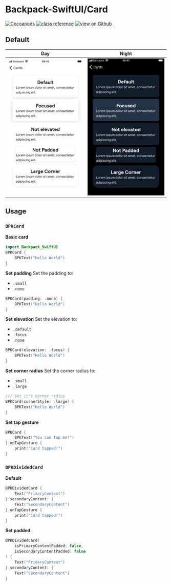 #  Backpack-SwiftUI/Card

[![Cocoapods](https://img.shields.io/cocoapods/v/Backpack-SwiftUI.svg?style=flat)](hhttps://cocoapods.org/pods/Backpack-SwiftUI)
[![class reference](https://img.shields.io/badge/Class%20reference-iOS-blue)](https://backpack.github.io/ios/versions/latest/swiftui/Structs/BPKCard.html)
[![view on Github](https://img.shields.io/badge/Source%20code-GitHub-lightgrey)](https://github.com/Skyscanner/backpack-ios/tree/main/Backpack-SwiftUI/Card)

## Default

| Day | Night |
| --- | --- |
| <img src="https://raw.githubusercontent.com/Skyscanner/backpack-ios/main/screenshots/iPhone%208-swiftui_card___default_lm.png" alt="" width="375" /> |<img src="https://raw.githubusercontent.com/Skyscanner/backpack-ios/main/screenshots/iPhone%208-swiftui_card___default_dm.png" alt="" width="375" /> |

## Usage

### `BPKCard`

**Basic card**

```swift
import Backpack_SwiftUI
BPKCard {
    BPKText("Hello World")
}
```

**Set padding**
Set the padding to:
* `.small`
* `.none`

```swift
BPKCard(padding: .none) {
    BPKText("Hello World")
}
```

**Set elevation**
Set the elevation to:
* `.default`
* `.focus`
* `.none`

```swift
BPKCard(elevation: .focus) {
    BPKText("Hello World")
}
```

**Set corner radius**
Set the corner radius to:
* `.small`
* `.large`

```swift
/// Set it's corner radius
BPKCard(cornerStyle: .large) {
    BPKText("Hello World")
}
```

**Set tap gesture**
```swift
BPKCard {
    BPKText("You can tap me!")
}.onTapGesture {
    print("Card tapped!")
}
```

### `BPKDividedCard`

**Default**
```swift
BPKDividedCard {
    Text("PrimaryContent")
} secondaryContent: {
    Text("SecondaryContent")
}.onTapGesture {
    print("Card tapped!")
}
```
**Set padded**
```swift
BPKDividedCard(
    isPrimaryContentPadded: false,
    isSecondaryContentPadded: false
) {
    Text("PrimaryContent")
} secondaryContent: {
    Text("SecondaryContent")
}
```

